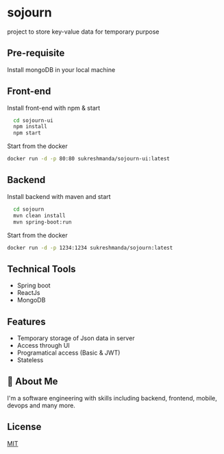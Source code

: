 # sojourn

project to store key-value data for temporary purpose

## Pre-requisite

Install mongoDB in your local machine

## Front-end

Install front-end with npm & start

```bash
  cd sojourn-ui
  npm install
  npm start
```

Start from the docker

```bash
docker run -d -p 80:80 sukreshmanda/sojourn-ui:latest
```

## Backend

Install backend with maven and start

```bash
  cd sojourn
  mvn clean install
  mvn spring-boot:run
```

Start from the docker

```bash
docker run -d -p 1234:1234 sukreshmanda/sojourn:latest
```

## Technical Tools

- Spring boot
- ReactJs
- MongoDB

## Features

- Temporary storage of Json data in server
- Access through UI
- Programatical access (Basic & JWT)
- Stateless

## 🚀 About Me

I'm a software engineering with skills including backend, frontend, mobile, devops and many more.

## License

[MIT](https://choosealicense.com/licenses/mit/)
